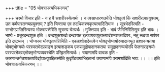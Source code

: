 +++
title = "05 भोक्त्रापत्त्यधिकरणम्"

+++
चरमो विचार इति - न ह वै सशरीरस्येत्यर्थः । न त्वसाधारणतयेति भोक्तृत्वं किं सशरीरत्वप्रयुक्त्तम्, उत कर्मपारतन्त्र्यप्रयुक्त्तम् ? इति चिन्ताया एव तदधिकरणकृत्यत्वादितिभावः । सूत्रभेदस्त्विति - सम्भोगप्राप्तिरित्यस्य भोक्त्रापत्तेरिति सूत्रस्य चेत्यर्थः । मुक्त्तिपाद इति - भावं जैमिनिरितिसूत्र इति भावः । भाष्ये - प्रचुरदन्दशूक इति । दन्दशूकशब्दो दन्दश्यत इत्यवयवव्युत्पत्त्यादंशमशकादिपरः, नतु रूढ्या सर्पपर इति द्रष्टव्यम् । भोग्यस्य भोक्तृतापत्तिमिति - एकब्रह्मोपादेयत्वेन भोक्तृभोग्ययोरुपादानभूत ब्रह्मानन्यतया भोक्तृभोग्ययोः परस्पराभेदप्रसङ्ग इत्याशङ्कय एकसमुद्रोपादानकतया समुद्रादनन्ययोरपि फेतनारङ्गयोः परस्परभेदवद्भोक्तृभोग्यव्यवस्थेति परिहृतमित्यर्थः । त्रयाणामपि वाचक इति - कारणान्तर्गतशक्तयविद्योपाध्युपहितस्येति कुदृष्टित्रयाभिहतानां त्रयाणामपि परामर्शादिति भावः ।। ।। इति भोक्त्रापत्यधिकरणम् ।।